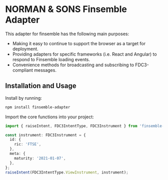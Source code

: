 # NORMAN & SONS Finsemble Adapter

This adapter for finsemble has the following main purposes:

- Making it easy to continue to support the browser as a target for deployment.
- Providing adapters for specific frameworks (i.e. React and Angular) to respond to Finsemble loading events.
- Convenience methods for broadcasting and subscribing to FDC3-compliant messages.

## Installation and Usage

Install by running:

```bash
npm install finsemble-adapter
```

Import the core functions into your project:

```ts
import { raiseIntent, FDC3IntentType, FDC3Instrument } from 'finsemble-adapter';

const instrument: FDC3Instrument = {
  id: {
    ric: 'FTSE',
  },
  meta: {
    maturity: '2021-01-07',
  },
};
raiseIntent(FDC3IntentType.ViewInstrument, instrument);
```
